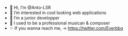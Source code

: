 - 👋 Hi, I’m @Anto-LSR
- 👀 I’m interested in cool looking web applications
- 🌱 I’m a junior developper
- 🎵 I used to be a professional musican & composer
- ✨ If you wanna reach me, -> https://twitter.com/Everbbq

<!---
Anto-LSR/Anto-LSR is a ✨ special ✨ repository because its `README.md` (this file) appears on your GitHub profile.
You can click the Preview link to take a look at your changes.
--->
